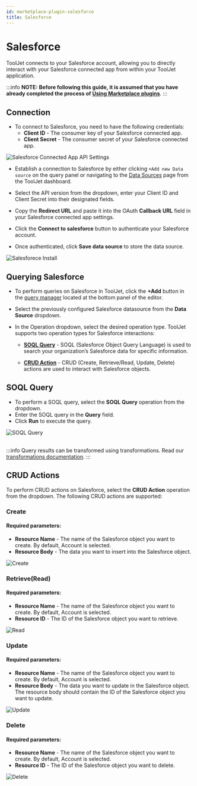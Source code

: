 ```yaml
---
id: marketplace-plugin-salesforce
title: Salesforce
---
```


# Salesforce

ToolJet connects to your Salesforce account, allowing you to directly interact with your Salesforce connected app from within your ToolJet application.

:::info
**NOTE:** **Before following this guide, it is assumed that you have already completed the process of [Using Marketplace plugins](/docs/marketplace/marketplace-overview#using-marketplace-plugins)**.
:::

## Connection

- To connect to Salesforce, you need to have the following credentials:
  - **Client ID** - The consumer key of your Salesforce connected app.
  - **Client Secret** - The consumer secret of your Salesforce connected app.

<div style={{textAlign: 'center'}}>
    <img style={{ border:'0', marginBottom:'15px', borderRadius:'5px', boxShadow: '0px 1px 3px rgba(0, 0, 0, 0.2)' }} className="screenshot-full" src="/img/marketplace/plugins/salesforce/api_settings.png" alt="Salesforce Connected App API Settings" />
</div>

- Establish a connection to Salesforce by either clicking `+Add new Data source` on the query panel or navigating to the [Data Sources](/docs/data-sources/overview/) page from the ToolJet dashboard.

- Select the API version from the dropdown, enter your Client ID and Client Secret into their designated fields.

- Copy the **Redirect URL** and paste it into the OAuth **Callback URL** field in your Salesforce connected app settings.

- Click the **Connect to salesforce** button to authenticate your Salesforce account.

- Once authenticated, click **Save data source** to store the data source.

<div style={{textAlign: 'center'}}>
    <img style={{ border:'0', marginBottom:'15px', borderRadius:'5px', boxShadow: '0px 1px 3px rgba(0, 0, 0, 0.2)' }} className="screenshot-full" src="/img/marketplace/plugins/salesforce/setup.png" alt="Salesforece Install" />
</div>

## Querying Salesforce

- To perform queries on Salesforce in ToolJet, click the **+Add** button in the [query manager](/docs/app-builder/query-panel/#query-manager) located at the bottom panel of the editor.
- Select the previously configured Salesforce datasource from the **Data Source** dropdown.

- In the Operation dropdown, select the desired operation type. ToolJet supports two operation types for Salesforce interactions:
 
   - **[SOQL Query](#soql-query)** - SOQL (Salesforce Object Query Language) is used to search your organization’s Salesforce data for specific information.

   - **[CRUD Action](#crud-actions)** - CRUD (Create, Retrieve/Read, Update, Delete) actions are used to interact with Salesforce objects.


## SOQL Query

- To perform a SOQL query, select the **SOQL Query** operation from the dropdown.
- Enter the SOQL query in the **Query** field.
- Click **Run** to execute the query.

<div style={{textAlign: 'center'}}>
    <img style={{ border:'0', marginBottom:'15px', borderRadius:'5px', boxShadow: '0px 1px 3px rgba(0, 0, 0, 0.2)' }} className="screenshot-full" src="/img/marketplace/plugins/salesforce/soql-query.png" alt="SOQL Query" />
</div>

<br/>

:::info
Query results can be transformed using transformations. Read our [transformations documentation](/docs/tutorial/transformations).
:::

## CRUD Actions

To perform CRUD actions on Salesforce, select the **CRUD Action** operation from the dropdown. The following CRUD actions are supported:

### Create

  #### Required parameters:
  - **Resource Name** - The name of the Salesforce object you want to create. By default, Account is selected.
  - **Resource Body** - The data you want to insert into the Salesforce object.

<div style={{textAlign: 'center'}}>
    <img style={{ border:'0', marginBottom:'15px', borderRadius:'5px', boxShadow: '0px 1px 3px rgba(0, 0, 0, 0.2)' }} className="screenshot-full" src="/img/marketplace/plugins/salesforce/action-create.png" alt="Create" />
</div>

### Retrieve(Read)
  
  #### Required parameters:
  - **Resource Name** - The name of the Salesforce object you want to create. By default, Account is selected.
  - **Resource ID** - The ID of the Salesforce object you want to retrieve.

  <div style={{textAlign: 'center'}}>
    <img style={{ border:'0', marginBottom:'15px', borderRadius:'5px', boxShadow: '0px 1px 3px rgba(0, 0, 0, 0.2)' }} className="screenshot-full" src="/img/marketplace/plugins/salesforce/action-read.png" alt="Read" />
</div>

### Update

  #### Required parameters:
  - **Resource Name** - The name of the Salesforce object you want to create. By default, Account is selected.
  - **Resource Body** - The data you want to update in the Salesforce object. The resource body should contain the ID of the Salesforce object you want to update.

  <div style={{textAlign: 'center'}}>
    <img style={{ border:'0', marginBottom:'15px', borderRadius:'5px', boxShadow: '0px 1px 3px rgba(0, 0, 0, 0.2)' }} className="screenshot-full" src="/img/marketplace/plugins/salesforce/action-update.png" alt="Update" />
</div>

### Delete

  #### Required parameters:
  - **Resource Name** - The name of the Salesforce object you want to create. By default, Account is selected.
  - **Resource ID** - The ID of the Salesforce object you want to delete.

<div style={{textAlign: 'center'}}>
    <img style={{ border:'0', marginBottom:'15px', borderRadius:'5px', boxShadow: '0px 1px 3px rgba(0, 0, 0, 0.2)' }} className="screenshot-full" src="/img/marketplace/plugins/salesforce/action-delete.png" alt="Delete" />
</div>



